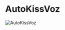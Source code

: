 # AutoKissVoz
![AutoKissVoz](https://github.com/vqlong/AutoKissVoz/assets/102813500/8101e9c3-4a25-4523-9090-628aea11e360)
